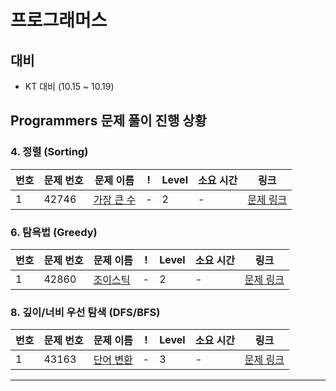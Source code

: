 # 프로그래머스

## 대비
- KT  대비 (10.15 ~ 10.19)

## Programmers 문제 풀이 진행 상황
<!--
### 1. 해시 (Hash)

| 번호 | 문제 번호 | 문제 이름 | ! | Level | 소요 시간 | 링크 |
| ---- | -------- | -------- | -------- | ------ | -------- | -------- |
| 1 | 해당 유형에서 해결한 문제가 없습니다. |

### 2. 스택/큐 (Stack/Queue)

| 번호 | 문제 번호 | 문제 이름 | ! | Level | 소요 시간 | 링크 |
| ---- | -------- | -------- | -------- | ------ | -------- | -------- |
| 1 | 해당 유형에서 해결한 문제가 없습니다. |

### 3. 힙 (Heap)

| 번호 | 문제 번호 | 문제 이름 | ! | Level | 소요 시간 | 링크 |
| ---- | -------- | -------- | -------- | ------ | -------- | -------- |
| 1 | 해당 유형에서 해결한 문제가 없습니다. |
-->
### 4. 정렬 (Sorting)

| 번호 | 문제 번호 | 문제 이름 | ! | Level | 소요 시간 | 링크 |
| ---- | -------- | -------- | -------- | ------ | -------- | -------- |
| 1 | 42746 | [가장 큰 수](2/42746. 가장 큰 수/가장 큰 수.cpp) | - | 2 | - | [문제 링크](https://programmers.co.kr/learn/courses/30/lessons/42746) |
<!--
### 5. 완전탐색 (Brute Force)

| 번호 | 문제 번호 | 문제 이름 | ! | Level | 소요 시간 | 링크 |
| ---- | -------- | -------- | -------- | ------ | -------- | -------- |
| 1 | 해당 유형에서 해결한 문제가 없습니다. |
-->
### 6. 탐욕법 (Greedy)

| 번호 | 문제 번호 | 문제 이름 | ! | Level | 소요 시간 | 링크 |
| ---- | -------- | -------- | -------- | ------ | -------- | -------- |
| 1 | 42860 | [조이스틱](2/42860. 조이스틱/조이스틱.cpp) | - | 2 | - | [문제 링크](https://school.programmers.co.kr/learn/courses/30/lessons/42860) |
<!--
### 7. 동적 계획법 (Dynamic Programming)

| 번호 | 문제 번호 | 문제 이름 | ! | Level | 소요 시간 | 링크 |
| ---- | -------- | -------- | -------- | ------ | -------- | -------- |
| 1 | 해당 유형에서 해결한 문제가 없습니다. |
-->
### 8. 깊이/너비 우선 탐색 (DFS/BFS)

| 번호 | 문제 번호 | 문제 이름 | ! | Level | 소요 시간 | 링크 |
| ---- | -------- | -------- | -------- | ------ | -------- | -------- |
| 1 | 43163 | [단어 변환](3/43163. 단어 변환/단어 변환.cpp) | - | 3 | - | [문제 링크](https://school.programmers.co.kr/learn/courses/30/lessons/43163) |
<!--
### 9. 이분탐색 (Binary Search)

| 번호 | 문제 번호 | 문제 이름 | ! | Level | 소요 시간 | 링크 |
| ---- | -------- | -------- | -------- | ------ | -------- | -------- |
| 1 | 해당 유형에서 해결한 문제가 없습니다. |

### 10. 그래프 (Graph)

| 번호 | 문제 번호 | 문제 이름 | ! | Level | 소요 시간 | 링크 |
| ---- | -------- | -------- | -------- | ------ | -------- | -------- |
| 1 | 해당 유형에서 해결한 문제가 없습니다. |
-->
---
